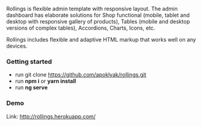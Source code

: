 Rollings is flexible admin template with responsive layout. 
The admin dashboard has elaborate solutions for Shop functional (mobile, tablet and desktop with responsive gallery of products), Tables (mobile and desktop versions of complex tables), Accordions, Charts, Icons, etc. 

Rollings includes flexible and adaptive HTML markup that works well on any devices. 

### Getting started ###
* run git clone https://github.com/apoklyak/rollings.git
* run **npm i** or **yarn install**
* run **ng serve**

### Demo ###

Link: http://rollings.herokuapp.com/
